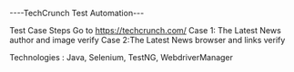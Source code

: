 

----TechCrunch Test Automation---

Test Case Steps
Go to https://techcrunch.com/
Case 1: The Latest News author and image verify
Case 2:The Latest News browser and links verify

Technologies : Java, Selenium, TestNG, WebdriverManager
